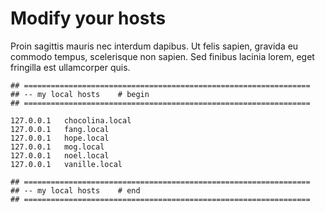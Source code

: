 # Modify your hosts

Proin sagittis mauris nec interdum dapibus. Ut felis sapien, gravida eu commodo tempus, scelerisque non sapien. Sed finibus lacinia lorem, eget fringilla est ullamcorper quis.

```
## ================================================================
## -- my local hosts    # begin
## ================================================================

127.0.0.1	chocolina.local
127.0.0.1	fang.local
127.0.0.1	hope.local
127.0.0.1	mog.local
127.0.0.1	noel.local
127.0.0.1	vanille.local

## ================================================================
## -- my local hosts    # end
## ================================================================
